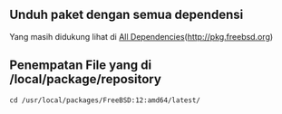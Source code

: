 ## Unduh paket dengan semua dependensi
Yang masih didukung lihat di [All Dependencies](http://pkg.freebsd.org)(http://pkg.freebsd.org)

## Penempatan File yang di /local/package/repository
```
cd /usr/local/packages/FreeBSD:12:amd64/latest/

```
